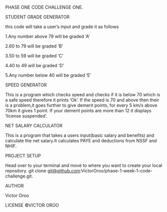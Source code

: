 PHASE ONE CODE CHALLENGE ONE.

STUDENT GRADE GENERATOR

this code will take a user’s input and grade it as follows

1.Any number above 79 will be graded ‘A’

2.60 to 79 will be graded ‘B’

3.50 to 59 will be graded ‘C’

4.40 to 49 will be graded ‘D’

5.Any number below 40 will be graded ‘E’

SPEED GENERATOR

This is a program which checks speed and checks if it is below 70 which is a safe speed therefore it prints ‘Ok’. If the speed is 70 and above then their is a problem,it goes further to give demerit points, for every 5 km/s above 70km it gives 1 point.
If your demerit points are more than 12 it displays ‘license suspended’.

NET SALARY CALCULATOR

This is a program that takes a users input(basic salary and benefits) and calculate the net salary.It calculates PAYE and deductions from NSSF and NHIF.

PROJECT SETUP

Head over to your terminal and move to where you want to create your local repository.
git clone git@github.com:VictorOroo/phase-1-week-1-code-challenge.git.

AUTHOR

Victor Oroo 

LICENSE
©VICTOR OROO
